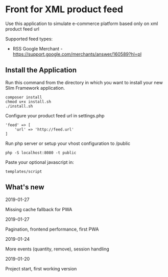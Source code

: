# Front for XML product feed

Use this application to simulate e-commerce platform based only on xml product feed url 
 
Supported feed types:
- RSS Google Merchant - https://support.google.com/merchants/answer/160589?hl=pl

## Install the Application

Run this command from the directory in which you want to install your new Slim Framework application.

    composer install
    chmod u+x install.sh
    ./install.sh
    
Configure your product feed url in settings.php
    
    'feed' => [
        'url' => 'http://feed.url'
    ]

Run php server or setup your vhost configuration to /public
    
    php -S localhost:8080 -t public
    
Paste your optional javascript in:

    templates/script
   
## What's new
2019-01-27

Missing cache fallback for PWA

2019-01-27

Pagination, frontend performance, first PWA

2019-01-24

More events (quantity, remove), session handling

2019-01-20

Project start, first working version
